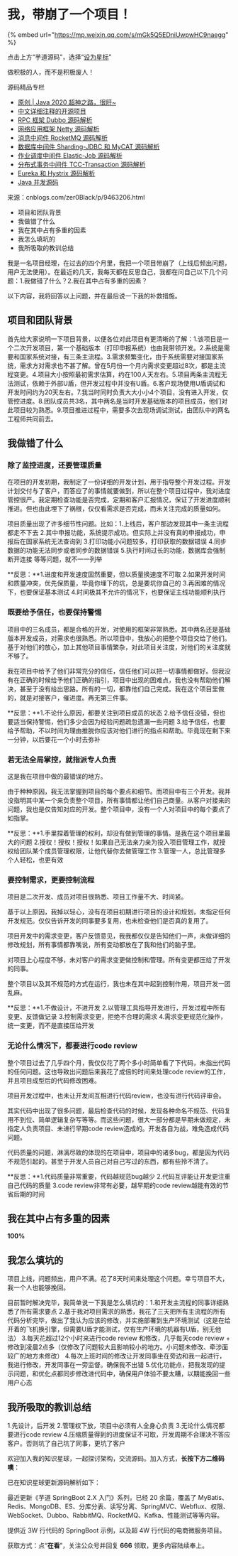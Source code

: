 # 我，带崩了一个项目！

{% embed url="https://mp.weixin.qq.com/s/mGk5Q5EDniUwpwHC9naegg" %}



点击上方“芋道源码”，选择“[设为星标](http://mp.weixin.qq.com/s?__biz=MzUzMTA2NTU2Ng==&mid=2247486188&idx=3&sn=f160d91ea23e5113e6077c500a2e30c4&chksm=fa49755dcd3efc4bf4f566fbbbf74c191d0b79f2d3222fd211bc52d80b5ef127f52b1158ed71&scene=21#wechat_redirect)”

做积极的人，而不是积极废人！

源码精品专栏 

* [原创 \| Java 2020 超神之路，很肝~](http://mp.weixin.qq.com/s?__biz=MzUzMTA2NTU2Ng==&mid=2247487551&idx=1&sn=18f64ba49f3f0f9d8be9d1fdef8857d9&chksm=fa496f8ecd3ee698f4954c00efb80fe955ec9198fff3ef4011e331aa37f55a6a17bc8c0335a8&scene=21#wechat_redirect) 
* [中文详细注释的开源项目](http://mp.weixin.qq.com/s?__biz=MzUzMTA2NTU2Ng==&mid=2247486264&idx=1&sn=475ac3f1ef253a33daacf50477203c80&chksm=fa497489cd3efd9f7298f5da6aad0c443ae15f398436aff57cb2b734d6689e62ab43ae7857ac&scene=21#wechat_redirect) 
* [RPC 框架 Dubbo 源码解析](https://mp.weixin.qq.com/s?__biz=MzUzMTA2NTU2Ng==&mid=2247484647&idx=1&sn=9eb7e47d06faca20d530c70eec3b8d5c&chksm=fa497b56cd3ef2408f807e66e0903a5d16fbed149ef7374021302901d6e0260ad717d903e8d4&scene=21#wechat_redirect)
* [网络应用框架 Netty 源码解析](https://mp.weixin.qq.com/s?__biz=MzUzMTA2NTU2Ng==&mid=2247485054&idx=2&sn=9f3b85f7b8454634da6c5c2ded9b4dba&chksm=fa4979cfcd3ef0d9d2dd92d8d1bd8f1553abc6e2095a5d743e0b2c2afe4955ea2bbbd7a4b79d&token=55862109&lang=zh_CN&scene=21#wechat_redirect) 
* [消息中间件 RocketMQ 源码解析](http://mp.weixin.qq.com/s?__biz=MzUzMTA2NTU2Ng==&mid=2247486256&idx=1&sn=81daccd3fcd2953456c917630636fb26&chksm=fa497481cd3efd97d9239f5eab060e49dea9876a6046eadba0effb878d2fb51f3ba5733e4c0b&scene=21#wechat_redirect) 
* [数据库中间件 Sharding-JDBC 和 MyCAT 源码解析](http://mp.weixin.qq.com/s?__biz=MzUzMTA2NTU2Ng==&mid=2247486257&idx=1&sn=4d3c9c675f8833157641a2e0b48e498c&chksm=fa497480cd3efd96fe17975b0b8b141e87fd0a62673e6a30b501460de80b3eb997056f09de08&scene=21#wechat_redirect)
* [作业调度中间件 Elastic-Job 源码解析](http://mp.weixin.qq.com/s?__biz=MzUzMTA2NTU2Ng==&mid=2247486258&idx=1&sn=ae5665ae9c3002b53f87cab44948a096&chksm=fa497483cd3efd950514da5a37160e7fd07f0a96f39265cf7ba3721985e5aadbdcbe7aafc34a&scene=21#wechat_redirect)
* [分布式事务中间件 TCC-Transaction 源码解析](http://mp.weixin.qq.com/s?__biz=MzUzMTA2NTU2Ng==&mid=2247486259&idx=1&sn=b023cf3dbf97e5da59db2f4ee632f5a6&chksm=fa497482cd3efd9402d71469f71863f71a6998b27e12ca2e00446b8178d79dcef0721d8e570a&scene=21#wechat_redirect)
* [Eureka 和 Hystrix 源码解析](http://mp.weixin.qq.com/s?__biz=MzUzMTA2NTU2Ng==&mid=2247486260&idx=1&sn=8f14c0c191d6f8df6eb34202f4ad9708&chksm=fa497485cd3efd93937143a648bc1b530bc7d1f6f8ad4bf2ec112ffe34dee80b474605c22db0&scene=21#wechat_redirect)
* [Java 并发源码](http://mp.weixin.qq.com/s?__biz=MzUzMTA2NTU2Ng==&mid=2247486261&idx=1&sn=bd69f26aadfc826f6313ffbb95e44ee5&chksm=fa497484cd3efd92352d6fb3d05ccbaebca2fafed6f18edbe5be70c99ba088db5c8a7a8080c1&scene=21#wechat_redirect)

来源：cnblogs.com/zer0Black/p/9463206.html

* 项目和团队背景
* 我做错了什么
* 我在其中占有多重的因素
* 我怎么填坑的
* 我所吸取的教训总结

我是一名项目经理，在过去的四个月里，我把一个项目带崩了（上线后频出问题，用户无法使用）。在最近的几天，我每天都在反思自己，我都在问自己以下几个问题：1.我做错了什么？2.我在其中占有多重的因素？

以下内容，我将回答以上问题，并在最后说一下我的补救措施。

## 项目和团队背景

首先给大家说明一下项目背景，以便各位对此项目有更清晰的了解：1.该项目是一个二次开发项目，第一个基础版本（打印申报系统）也由我带领开发。2.系统是需要和国家系统对接，有三条主流程。3.需求频繁变化，由于系统需要对接国家系统，需求方对需求也不甚了解。曾在5月份一个月内需求变更超过8次，都是主流程变更。4.项目大小按照最初需求估算，约在100人天左右。5.项目两条主流程无法测试，依赖于外部U盾，但开发过程中并没有U盾。6.客户现场使用U盾调试和开发时间约为20天左右。7.我当时同时负责大大小小4个项目，没有进入开发，仅管控进度。8.团队成员共3名，其中两名是当时开发基础版本的项目成员，他们对此项目较为熟悉。9.项目推进过程中，需要多次去现场调试测试，由团队中的两名工程师共同前去。

## 我做错了什么

### 除了监控进度，还要管理质量

在项目的开发初期，我制定了一份详细的开发计划，用于指导整个开发过程。开发计划交付与了客户，而答应了的事情就要做到，所以在整个项目过程中，我对进度管控很严。我定期检查功能是否完成，定期和客户汇报情况，保证了开发进度顺利推进。但也由此埋下了祸根，仅仅看需求是否完成，而未关注完成的质量如何。

项目质量出现了许多细节性问题。比如：1.上线后，客户那边发现其中一条主流程都走不下去 2.其中申报功能，系统提示成功。但实际上并没有真的申报成功，申报后在国家系统无法查询到 3.打印功能小问题较多，打印获取的数据错误 4.同步数据的功能无法同步或者同步的数据错误 5.执行时间过长的功能，数据库会强制断开连接 等等问题，就不一一列举

**反思：**1.进度和开发速度固然重要，但以质量换速度不可取 2.如果开发时间和质量冲突，优先保质量，毕竟你埋下的坑，总是要坑你自己的 3.再困难的情况下，也要保证基本测试 4.时间极其不允许的情况下，也要保证主线功能顺利执行

### 既要给予信任，也要保持警惕

项目中的三名成员，都是合格的开发，对使用的框架非常熟悉。其中两名还是基础版本开发成员，对需求也很熟悉。所以项目中，我放心的把整个项目交给了他们。基于对他们的放心，加上其他项目事情繁杂，对此项目关注度，对他们的关注度就不够了。

我在项目中给予了他们非常充分的信任，信任他们可以把一切事情都做好。但我没有在正确的时候给予他们正确的指引，项目中出现的困难点，我也没有帮助他们解决，甚至于没有给出思路。所有的一切，都靠他们自己完成。我在这个项目里做的，就是对接客户，催进度。再无第三件事。

**反思：**1.不论什么原因，都要关注到项目成员的状态 2.给予信任没错，但也要适当保持警惕，他们多少会因为经验问题疏忽遗漏一些问题 3.给予信任，也要给予帮助，不以时间为理由推脱你应该对他们进行的指点和帮助。毕竟现在剩下来一分钟，以后要花一个小时去弥补

### 若无法全局掌控，就指派专人负责

这是我在项目中做的最错误的地方。

由于种种原因，我无法掌握到项目的每个要点和细节。而项目中有三个开发。我并没指明其中某一个来负责整个项目，所有事情都让他们自己商量。从客户对接来的问题，我也是仅告知对应的开发。整个项目中，没有一个人对项目中的每个要点了如指掌。

**反思：**1.手里捏着管理的权利，却没有做到管理的事情。是我在这个项目里最大的问题 2.授权！授权！授权！如果自己无法亲力亲为投入项目管理工作，就授权给团队某个成员管理权限，让他代替你去做管理工作 3.管理一人，总比管理多个人轻松，也更有效

### 要控制需求，更要控制流程

项目是二次开发、成员对项目很熟悉、项目工作量不大、时间紧。

基于以上原因，我掉以轻心，没有在项目初期进行项目的设计和规划，未指定任何开发规范。仅仅告诉开发的同事要多复用，也未检查他们是否真的复用了。

项目开发中的需求变更，客户反馈意见，我我都仅仅是告知他们一声，未做详细的修改规划，所有事情都靠嘴说，所有变动都放在了我和他们的脑子里。

对项目上心程度不够，未对客户的需求变更做控制和管理。所有变更都压给了开发的同事。

整个项目以及其不规范的方式在运行，我也未在其中起到控制作用，项目开发一团乱麻。

**反思：**1.不做设计，不进开发 2.以管理工具指导开发进行，开发过程中所有变更、反馈做记录 3.控制需求变更，拒绝不合理的需求 4.需求变更规范化操作，统一变更，而不是直接压给开发

### 无论什么情况下，都要进行code review

整个项目过去了几乎四个月，我仅仅花了两个多小时简单看了下代码，未指出代码的任何问题。这也导致出问题后来我花了成倍的时间来处理code review的工作，并且项目成型后的代码修改困难。

项目开发过程中，也未让开发间互相进行代码review，也没有进行代码评审会。

其实代码中出现了很多问题，最后检查代码的时候，发现各种命名不规范、代码复用不到位、简单逻辑复杂写等等。而这些问题，很大一部分都是早期未做规定，未指定人负责项目、未进行早期code review造成的。开发各自为战，难免造成代码问题。

代码质量的问题，淋漓尽致的体现的在项目中，项目中的诸多bug，都是因为代码不规范引起的。甚至于开发人员自己对自己写过的东西，都有些拎不清了。

**反思：**1.代码质量非常重要，代码越规范bug越少 2.代码互评能让开发更注重自己代码的质量 3.code review非常有必要，越早期的code review越能有效的节省后期的时间

## 我在其中占有多重的因素

**100%**

## 我怎么填坑的

项目上线，问题频出，用户不满。花了8天时间来处理这个问题。幸亏项目不大，我一个人也能够挽回。

目前暂时解决完毕，我简单说一下我是怎么填坑的：1.和开发主流程的同事详细熟悉了所有需求要点 2.基于我对项目需求的熟悉，我花了三天把所有主流程的所有代码分析完毕，做出了我认为应该的修改，并实施部署到生产环境测试（这是在给开着的飞机换引擎，但需要U盾才能测试，仅有生产环境的机器有U盾，别无他法） 3.每天花超过12个小时来进行code review 和修改，几乎每天code review + 修改到凌晨2点多（仅修改了问题较大且影响较小的地方。小问题未修改、牵涉面较广的地方未修改） 4.每次上班时间的修改让开发同事坐在旁边和我一起进行，我进行修改，开发同事在一旁监督。确保我不出错 5.优化功能点，把我发现的提示问题，和优化点都同步修改进代码中，确保用户体验不要太糟，以期能挽回一些用户心态

## 我所吸取的教训总结

1.先设计，后开发 2.管理权下放，项目中必须有人全身心负责 3.无论什么情况都要进行code review 4.压缩质量得到的进度保证不可取，开发周期不合理决不答应客户。否则坑了自己坑了同事，更坑了客户

欢迎加入我的知识星球，一起探讨架构，交流源码。加入方式，**长按下方二维码噢**：  


已在知识星球更新源码解析如下：  


最近更新《芋道 SpringBoot 2.X 入门》系列，已经 20 余篇，覆盖了 MyBatis、Redis、MongoDB、ES、分库分表、读写分离、SpringMVC、Webflux、权限、WebSocket、Dubbo、RabbitMQ、RocketMQ、Kafka、性能测试等等内容。  


提供近 3W 行代码的 SpringBoot 示例，以及超 4W 行代码的电商微服务项目。

获取方式：点“**在看**”，关注公众号并回复 **666** 领取，更多内容陆续奉上。

